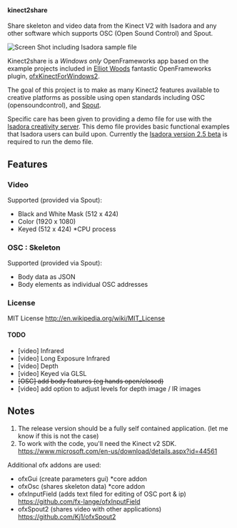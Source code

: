 #### kinect2share
Share skeleton and video data from the Kinect V2 with Isadora and any other software which supports OSC (Open Sound Control) and Spout. 

![Screen Shot including Isadora sample file](https://scontent-yyz1-1.xx.fbcdn.net/v/t1.0-9/14520555_628441647326699_2009086043384493757_n.png?oh=13ba880452a35193c8bdfacdaad6963e&oe=58AC35F3)

Kinect2share is a *Windows only* OpenFrameworks app based on the example projects included in [Elliot Woods](https://github.com/elliotwoods) fantastic OpenFrameworks plugin, [ofxKinectForWindows2](https://github.com/elliotwoods/ofxKinectForWindows2).

The goal of this project is to make as many Kinect2 features available to creative platforms as possible using open standards including OSC (opensoundcontrol), and [Spout](http://spout.zeal.co/).

Specific care has been given to providing a demo file for use with the [Isadora creativity server](http://troikatronix.com/).
This demo file provides basic functional examples that Isadora users can build upon.
Currently the [Isadora version 2.5 beta](http://troikatronix.com/isa25beta/) is required to run the demo file.

## Features
### Video
Supported (provided via Spout):
- Black and White Mask (512 x 424)
- Color (1920 x 1080)
- Keyed (512 x 424) *CPU process

### OSC : Skeleton
Supported (provided via Spout):
- Body data as JSON
- Body elements as individual OSC addresses

### License
MIT License http://en.wikipedia.org/wiki/MIT_License

#### TODO
- [video] Infrared
- [video] Long Exposure Infrared
- [video] Depth
- [video] Keyed via GLSL
- ~~[OSC] add body features (eg hands open/closed)~~
- [video] add option to adjust levels for depth image / IR images

## Notes
1. The release version should be a fully self contained application. (let me know if this is not the case)
2. To work with the code, you'll need the Kinect v2 SDK. https://www.microsoft.com/en-us/download/details.aspx?id=44561

Additional ofx addons are used:
- ofxGui (create parameters gui) *core addon
- ofxOsc (shares skeleton data) *core addon
- ofxInputField (adds text filed for editing of OSC port & ip) https://github.com/fx-lange/ofxInputField
- ofxSpout2 (shares video with other applications) https://github.com/Kj1/ofxSpout2



